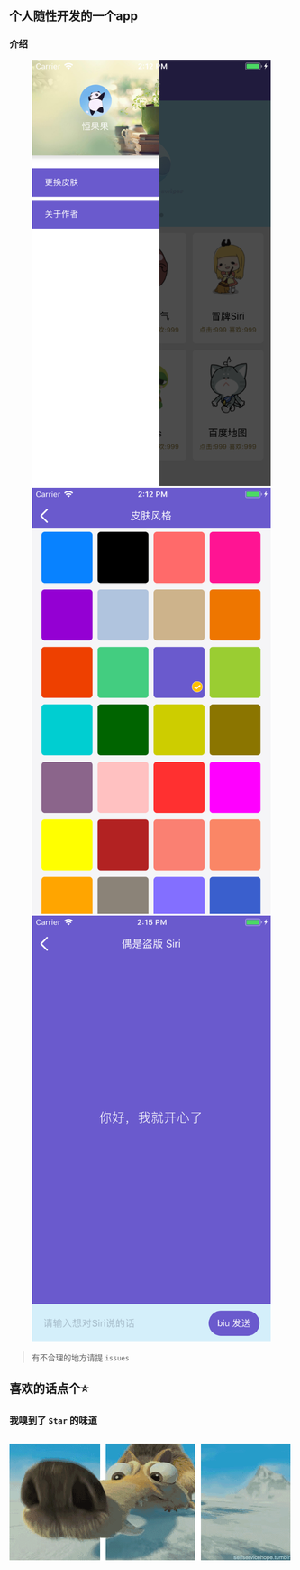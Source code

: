 
## 个人随性开发的一个app

### 介绍

<figure class="third">
    <img src="https://github.com/gitSirzh/Nostalgia/blob/master/z_view/img/introduce/userCore.png">
    <img src="https://github.com/gitSirzh/Nostalgia/blob/master/z_view/img/introduce/colorStyle.png">
    <img src="https://github.com/gitSirzh/Nostalgia/blob/master/z_view/img/introduce/ai.png">
</figure>


> 有不合理的地方请提 `issues`


## 喜欢的话点个⭐️
### 我嗅到了 `Star` 的味道
## ![](https://github.com/gitSirzh/Nostalgia/blob/master/z_view/img/introduce/%E5%86%B0%E6%B2%B3%E4%B8%96%E7%BA%AA-%E6%9D%BE%E9%BC%A0.gif)
